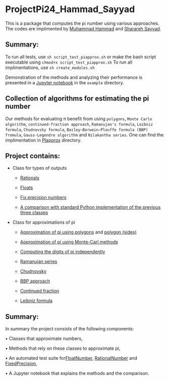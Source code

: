 # ProjectPi24_Hammad_Sayyad

This is a package that computes the pi number using various approaches.
The codes are implimented by <ins>Muhammad Hammad</ins> and <ins>Sharareh Sayyad</ins>.

## Summary: 
To run all tests, use `sh script_test_piapprox.sh` or make the bash script executable using `chmod+x script_test_piapprox.sh`
To run all implimentations, use `sh create_modules.sh`

Demonstration of the methods and analyzing their performance is presented in a [Jupyter notebook](examples/Demostration_pi_approximations.ipynb) in the `example` directory.

## Collection of algorithms for estimating the pi number

Our methods for evaluating $\pi$ benefit from using `polygons`, `Monte Carlo algorithm`, `continued-fraction approach`, `Ramanujan's formula`, `Leibniz formula`, `Chudnovsky formula`, `Bailey–Borwein–Plouffe formula (BBP) fromula`, `Gauss-Legendre algorithm` and `Nilakantha series`. One can find the implimentation in [PIapprox](PIapprox/) directory.

## Project contains:


- Class for types of outputs 

    * [Rationals](src/RationalNumber.py)

    * [Floats](src/FloatNumber.py)

    * [Fix precision numbers](src/RationalNumber.py)

    * [A comparison with standard Python implementation of the previous three classes](examples/Demostration_pi_approximations.ipynb)

- Class for approximations of pi

    * [Approximation of pi using polygons](PIapprox/piApproxxPolygon.py) and [polygon (sides)](PIapprox/piApproxxPolygon_sides)

    * [Approximation of pi using Monte-Carl methods](PIapprox/piApproxMonte.py)

    * [Computing the digits of pi independently](PIapprox/piDigitFormulas.py)

    * [Ramanujan series](PIapprox/ramanujan_pi.py)

    * [Chudnovsky](PIapprox/chudnovsky_pi.py)

    * [BBP approach](PIapprox/BBP_pi.py)

    * [Continued fraction](PIapprox/continued_fraction_pi.py)

    * [Leibniz formula](PIapprox/leibniz_pi.py)


## Summary:
In summary the project consists of the following components: 

• Classes that approximate numbers,

• Methods that rely on these classes to approximate pi,

• An automated test suite for[FloatNumber](test/test_unittest_floatnumber.py), [RationalNumber](test/test_unittest_rationalnumber.py) and [FixedPrecision](test/test_unittest_fixedpercision.py),

• A Jupyter notebook that explains the methods and the comparison.

